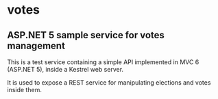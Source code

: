 # votes
## ASP.NET 5 sample service for votes management ##

This is a test service containing a simple API implemented in MVC 6 (ASP.NET 5), inside a Kestrel web server.

It is used to expose a REST service for manipulating elections and votes inside them.

